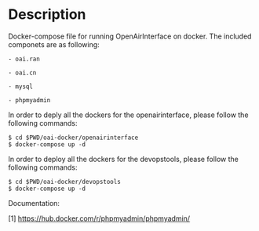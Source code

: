 # Description

Docker-compose file for running OpenAirInterface on docker. The included componets are as following:
```
- oai.ran

- oai.cn

- mysql

- phpmyadmin
```
In order to deply all the dockers for the openairinterface, please follow the following commands:
```
$ cd $PWD/oai-docker/openairinterface
$ docker-compose up -d 
```
In order to deploy all the dockers for the devopstools, please follow the following commands:
```
$ cd $PWD/oai-docker/devopstools
$ docker-compose up -d 
```

Documentation: 

[1] https://hub.docker.com/r/phpmyadmin/phpmyadmin/
